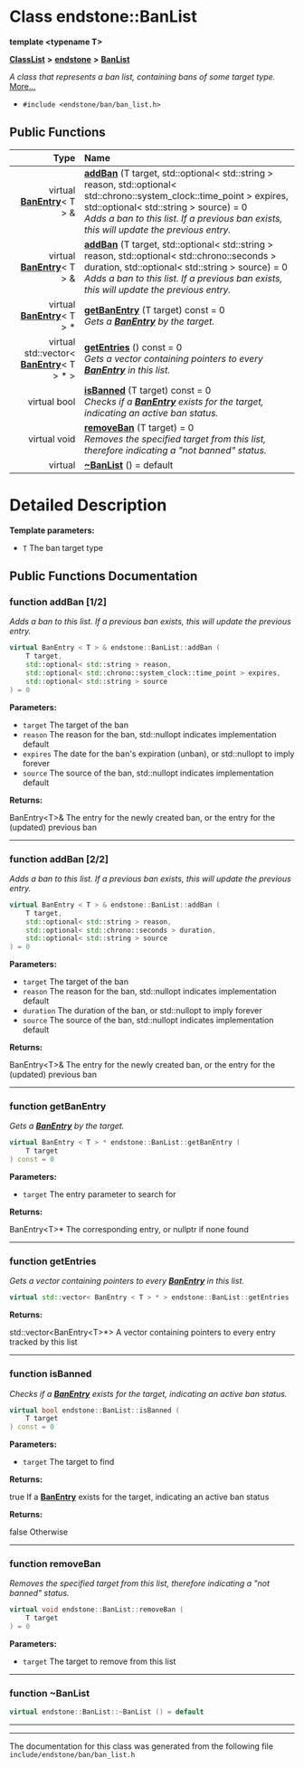 

# Class endstone::BanList

**template &lt;typename T&gt;**



[**ClassList**](annotated.md) **>** [**endstone**](namespaceendstone.md) **>** [**BanList**](classendstone_1_1BanList.md)



_A class that represents a ban list, containing bans of some target type._ [More...](#detailed-description)

* `#include <endstone/ban/ban_list.h>`





































## Public Functions

| Type | Name |
| ---: | :--- |
| virtual [**BanEntry**](classendstone_1_1BanEntry.md)&lt; T &gt; & | [**addBan**](#function-addban-12) (T target, std::optional&lt; std::string &gt; reason, std::optional&lt; std::chrono::system\_clock::time\_point &gt; expires, std::optional&lt; std::string &gt; source) = 0<br>_Adds a ban to this list. If a previous ban exists, this will update the previous entry._  |
| virtual [**BanEntry**](classendstone_1_1BanEntry.md)&lt; T &gt; & | [**addBan**](#function-addban-22) (T target, std::optional&lt; std::string &gt; reason, std::optional&lt; std::chrono::seconds &gt; duration, std::optional&lt; std::string &gt; source) = 0<br>_Adds a ban to this list. If a previous ban exists, this will update the previous entry._  |
| virtual [**BanEntry**](classendstone_1_1BanEntry.md)&lt; T &gt; \* | [**getBanEntry**](#function-getbanentry) (T target) const = 0<br>_Gets a_ [_**BanEntry**_](classendstone_1_1BanEntry.md) _by the target._ |
| virtual std::vector&lt; [**BanEntry**](classendstone_1_1BanEntry.md)&lt; T &gt; \* &gt; | [**getEntries**](#function-getentries) () const = 0<br>_Gets a vector containing pointers to every_ [_**BanEntry**_](classendstone_1_1BanEntry.md) _in this list._ |
| virtual bool | [**isBanned**](#function-isbanned) (T target) const = 0<br>_Checks if a_ [_**BanEntry**_](classendstone_1_1BanEntry.md) _exists for the target, indicating an active ban status._ |
| virtual void | [**removeBan**](#function-removeban) (T target) = 0<br>_Removes the specified target from this list, therefore indicating a "not banned" status._  |
| virtual  | [**~BanList**](#function-banlist) () = default<br> |




























# Detailed Description




**Template parameters:**


* `T` The ban target type 




    
## Public Functions Documentation




### function addBan [1/2]

_Adds a ban to this list. If a previous ban exists, this will update the previous entry._ 
```C++
virtual BanEntry < T > & endstone::BanList::addBan (
    T target,
    std::optional< std::string > reason,
    std::optional< std::chrono::system_clock::time_point > expires,
    std::optional< std::string > source
) = 0
```





**Parameters:**


* `target` The target of the ban 
* `reason` The reason for the ban, std::nullopt indicates implementation default 
* `expires` The date for the ban's expiration (unban), or std::nullopt to imply forever 
* `source` The source of the ban, std::nullopt indicates implementation default 



**Returns:**

BanEntry&lt;T&gt;& The entry for the newly created ban, or the entry for the (updated) previous ban 





        

<hr>



### function addBan [2/2]

_Adds a ban to this list. If a previous ban exists, this will update the previous entry._ 
```C++
virtual BanEntry < T > & endstone::BanList::addBan (
    T target,
    std::optional< std::string > reason,
    std::optional< std::chrono::seconds > duration,
    std::optional< std::string > source
) = 0
```





**Parameters:**


* `target` The target of the ban 
* `reason` The reason for the ban, std::nullopt indicates implementation default 
* `duration` The duration of the ban, or std::nullopt to imply forever 
* `source` The source of the ban, std::nullopt indicates implementation default 



**Returns:**

BanEntry&lt;T&gt;& The entry for the newly created ban, or the entry for the (updated) previous ban 





        

<hr>



### function getBanEntry 

_Gets a_ [_**BanEntry**_](classendstone_1_1BanEntry.md) _by the target._
```C++
virtual BanEntry < T > * endstone::BanList::getBanEntry (
    T target
) const = 0
```





**Parameters:**


* `target` The entry parameter to search for 



**Returns:**

BanEntry&lt;T&gt;\* The corresponding entry, or nullptr if none found 





        

<hr>



### function getEntries 

_Gets a vector containing pointers to every_ [_**BanEntry**_](classendstone_1_1BanEntry.md) _in this list._
```C++
virtual std::vector< BanEntry < T > * > endstone::BanList::getEntries () const = 0
```





**Returns:**

std::vector&lt;BanEntry&lt;T&gt;\*&gt; A vector containing pointers to every entry tracked by this list 





        

<hr>



### function isBanned 

_Checks if a_ [_**BanEntry**_](classendstone_1_1BanEntry.md) _exists for the target, indicating an active ban status._
```C++
virtual bool endstone::BanList::isBanned (
    T target
) const = 0
```





**Parameters:**


* `target` The target to find 



**Returns:**

true If a [**BanEntry**](classendstone_1_1BanEntry.md) exists for the target, indicating an active ban status 




**Returns:**

false Otherwise 





        

<hr>



### function removeBan 

_Removes the specified target from this list, therefore indicating a "not banned" status._ 
```C++
virtual void endstone::BanList::removeBan (
    T target
) = 0
```





**Parameters:**


* `target` The target to remove from this list 




        

<hr>



### function ~BanList 

```C++
virtual endstone::BanList::~BanList () = default
```




<hr>

------------------------------
The documentation for this class was generated from the following file `include/endstone/ban/ban_list.h`

